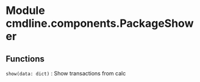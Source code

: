 Module cmdline.components.PackageShower
=======================================

Functions
---------

    
`show(data: dict)`
:   Show transactions from calc
